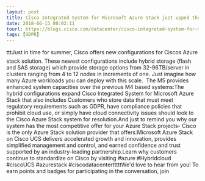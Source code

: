 ```yaml
---
layout: post
title: Cisco Integrated System for Microsoft Azure Stack just upped the ante
date: 2018-06-13 00:02:11
tourl: https://blogs.cisco.com/datacenter/cisco-integrated-system-for-microsoft-azure-stack-just-upped-the-ante
tags: [GDPR]
---
```

tttJust in time for summer, Cisco offers new configurations for Ciscos Azure stack solution. These newest configurations include hybrid storage (flash and SAS storage) which provide storage options from 32-96TB/server in clusters ranging from 4 to 12 nodes in increments of one. Just imagine how many Azure workloads you can deploy with this scale.  The M5 provides enhanced system capacities over the previous M4 based systems:The hybrid configurations expand Cisco Integrated System for Microsoft Azure Stack that also includes Customers who store data that must meet regulatory requirements such as GDPR, have compliance policies that prohibit cloud use, or simply have cloud connectivity issues should look to the Cisco Azure Stack system for resolution.And just to remind you why our system has the most competitive offer for your Azure Stack projects- Cisco is the only Azure Stack solution provider that offers:Microsoft Azure Stack on Cisco UCS delivers accelerated growth and innovation, provides simplified management and control, and earned confidence and trust supported by an industry-leading partnership.Learn why customers continue to standardize on Cisco by visiting #azure #Hybridcloud #ciscoUCS #azurestack #ciscodatacentertttttWe'd love to hear from you! To earn points and badges for participating in the conversation, join 